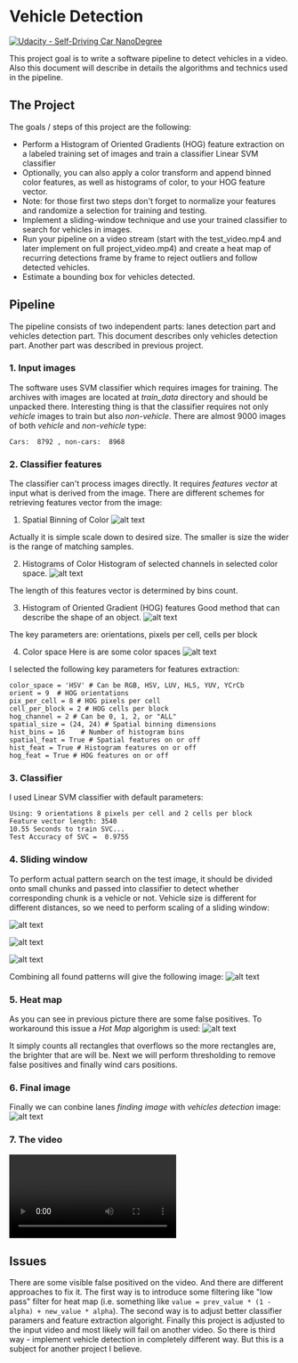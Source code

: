 # Vehicle Detection
[![Udacity - Self-Driving Car NanoDegree](https://s3.amazonaws.com/udacity-sdc/github/shield-carnd.svg)](http://www.udacity.com/drive)


This project goal is to write a software pipeline to detect vehicles in a video. Also this document will describe in details the algorithms and technics used in the pipeline.

The Project
---

The goals / steps of this project are the following:

* Perform a Histogram of Oriented Gradients (HOG) feature extraction on a labeled training set of images and train a classifier Linear SVM classifier
* Optionally, you can also apply a color transform and append binned color features, as well as histograms of color, to your HOG feature vector. 
* Note: for those first two steps don't forget to normalize your features and randomize a selection for training and testing.
* Implement a sliding-window technique and use your trained classifier to search for vehicles in images.
* Run your pipeline on a video stream (start with the test_video.mp4 and later implement on full project_video.mp4) and create a heat map of recurring detections frame by frame to reject outliers and follow detected vehicles.
* Estimate a bounding box for vehicles detected.

[//]: # (Image References)
[image1]: ./images/image1.jpg
[image2]: ./images/image2_.png
[image3]: ./images/image3.png
[image4]: ./images/image4_.png
[image5]: ./images/image5.png
[image6]: ./images/image6.png
[image7]: ./images/image7.png
[image8]: ./images/image8.png
[image9]: ./images/image9.png
[image10]: ./images/image10.png
[video1]: ./out.mp4

## Pipeline
The pipeline consists of two independent parts: lanes detection part and vehicles detection part.
This document describes only vehicles detection part. Another part was described in previous project.

### 1. Input images
The software uses SVM classifier which requires images for training.
The archives with images are located at *train_data* directory and should be unpacked there.
Interesting thing is that the classifier requires not only *vehicle* images to train but also *non-vehicle*. There are almost 9000 images of both *vehicle* and *non-vehicle* type:
```
Cars:  8792 , non-cars:  8968
```

### 2. Classifier features
The classifier can't process images directly. It requires *features vector* at input what is derived from the image.
There are different schemes for retrieving features vector from the image:
1. Spatial Binning of Color
![alt text][image1]

Actually it is simple scale down to desired size. The smaller is size the wider is the range of matching samples.

2. Histograms of Color
Histogram of selected channels in selected color space.
![alt text][image2]

The length of this features vector is determined by bins count.

3. Histogram of Oriented Gradient (HOG) features
Good method that can describe the shape of an object.
![alt text][image3]

The key parameters are: orientations, pixels per cell, cells per block

4. Color space
Here is are some color spaces
![alt text][image4]

I selected the following key parameters for features extraction:
```
color_space = 'HSV' # Can be RGB, HSV, LUV, HLS, YUV, YCrCb
orient = 9  # HOG orientations
pix_per_cell = 8 # HOG pixels per cell
cell_per_block = 2 # HOG cells per block
hog_channel = 2 # Can be 0, 1, 2, or "ALL"
spatial_size = (24, 24) # Spatial binning dimensions
hist_bins = 16    # Number of histogram bins
spatial_feat = True # Spatial features on or off
hist_feat = True # Histogram features on or off
hog_feat = True # HOG features on or off
```

### 3. Classifier
I used Linear SVM classifier with default parameters:

```
Using: 9 orientations 8 pixels per cell and 2 cells per block
Feature vector length: 3540
10.55 Seconds to train SVC...
Test Accuracy of SVC =  0.9755
```

### 4. Sliding window
To perform actual pattern search on the test image, it should be divided onto small chunks and passed into classifier to detect whether corresponding chunk is a vehicle or not.
Vehicle size is different for different distances, so we need to perform scaling of a sliding window:

![alt text][image5]

![alt text][image6]

![alt text][image7]

Combining all found patterns will give the following image:
![alt text][image8]

### 5. Heat map
As you can see in previous picture there are some false positives.
To workaround this issue a *Hot Map* algorighm is used:
![alt text][image9]

It simply counts all rectangles that overflows so the more rectangles are, the brighter that are will be.
Next we will perform thresholding to remove false positives and finally wind cars positions.

### 6. Final image
Finally we can conbine lanes *finding image* with *vehicles detection* image:
![alt text][image10]

### 7. The video
![Resulting video][video1]

## Issues
There are some visible false positived on the video.
And there are different approaches to fix it.
The first way is to introduce some filtering like "low pass" filter for heat map (i.e. something like `value = prev_value * (1 - alpha) + new_value * alpha`).
The second way is to adjust better classifier paramers and feature extraction algoright.
Finally this project is adjusted to the input video and most likely will fail on another video. So there is third way - implement vehicle detection in completely different way. But this is a subject for another project I believe.
